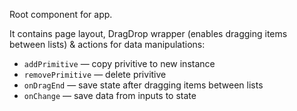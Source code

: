 Root component for app.

It contains page layout, DragDrop wrapper (enables dragging items between lists) & actions for data manipulations:

* `addPrimitive` — copy privitive to new instance
* `removePrimitive` — delete privitive
* `onDragEnd` — save state after dragging items between lists
* `onChange` — save data from inputs to state
